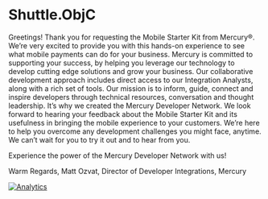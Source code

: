 Shuttle.ObjC
============
Greetings!
Thank you for requesting the Mobile Starter Kit from Mercury®. We’re very excited to provide you with this hands-on experience to see what mobile payments can do for your business. 
Mercury is committed to supporting your success, by helping you leverage our technology to develop cutting edge solutions and grow your business. Our collaborative development approach includes direct access to our Integration Analysts, along with a rich set of tools. Our mission is to inform, guide, connect and inspire developers through technical resources, conversation and thought leadership. It’s why we created the Mercury Developer Network. 
We look forward to hearing your feedback about the Mobile Starter Kit and its usefulness in bringing the mobile experience to your customers. We’re here to help you overcome any development challenges you might face, anytime.
We can’t wait for you to try it out and to hear from you.

Experience the power of the Mercury Developer Network with us!

Warm Regards,
Matt Ozvat, Director of Developer Integrations, Mercury

[![Analytics](https://ga-beacon.appspot.com/UA-1785046-24/Shuttle.ObjC/readme?pixel)](https://github.com/MercuryPay)

